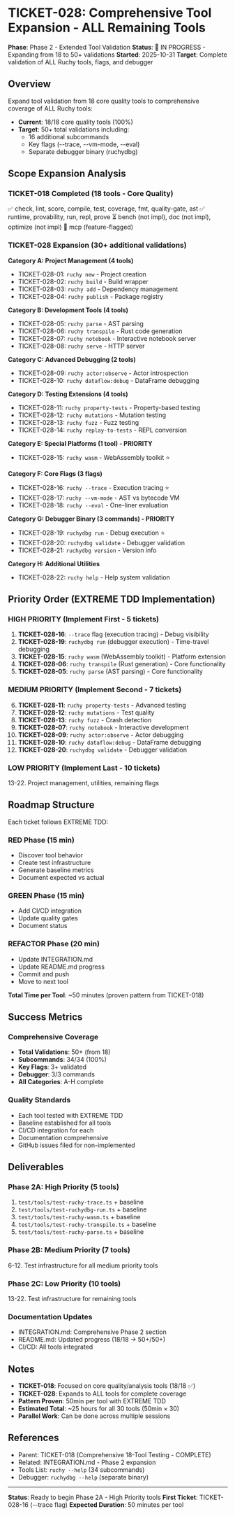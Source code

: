 # TICKET-028: Comprehensive Tool Expansion - ALL Remaining Tools

**Phase**: Phase 2 - Extended Tool Validation
**Status**: 🚀 IN PROGRESS - Expanding from 18 to 50+ validations
**Started**: 2025-10-31
**Target**: Complete validation of ALL Ruchy tools, flags, and debugger

## Overview

Expand tool validation from 18 core quality tools to comprehensive coverage of ALL Ruchy tools:
- **Current**: 18/18 core quality tools (100%)
- **Target**: 50+ total validations including:
  - 16 additional subcommands
  - Key flags (--trace, --vm-mode, --eval)
  - Separate debugger binary (ruchydbg)

## Scope Expansion Analysis

### TICKET-018 Completed (18 tools - Core Quality)
✅ check, lint, score, compile, test, coverage, fmt, quality-gate, ast
✅ runtime, provability, run, repl, prove
⏳ bench (not impl), doc (not impl), optimize (not impl)
🔧 mcp (feature-flagged)

### TICKET-028 Expansion (30+ additional validations)

**Category A: Project Management (4 tools)**
- TICKET-028-01: `ruchy new` - Project creation
- TICKET-028-02: `ruchy build` - Build wrapper
- TICKET-028-03: `ruchy add` - Dependency management
- TICKET-028-04: `ruchy publish` - Package registry

**Category B: Development Tools (4 tools)**
- TICKET-028-05: `ruchy parse` - AST parsing
- TICKET-028-06: `ruchy transpile` - Rust code generation
- TICKET-028-07: `ruchy notebook` - Interactive notebook server
- TICKET-028-08: `ruchy serve` - HTTP server

**Category C: Advanced Debugging (2 tools)**
- TICKET-028-09: `ruchy actor:observe` - Actor introspection
- TICKET-028-10: `ruchy dataflow:debug` - DataFrame debugging

**Category D: Testing Extensions (4 tools)**
- TICKET-028-11: `ruchy property-tests` - Property-based testing
- TICKET-028-12: `ruchy mutations` - Mutation testing
- TICKET-028-13: `ruchy fuzz` - Fuzz testing
- TICKET-028-14: `ruchy replay-to-tests` - REPL conversion

**Category E: Special Platforms (1 tool) - PRIORITY**
- TICKET-028-15: `ruchy wasm` - WebAssembly toolkit ⭐

**Category F: Core Flags (3 flags)**
- TICKET-028-16: `ruchy --trace` - Execution tracing ⭐
- TICKET-028-17: `ruchy --vm-mode` - AST vs bytecode VM
- TICKET-028-18: `ruchy --eval` - One-liner evaluation

**Category G: Debugger Binary (3 commands) - PRIORITY**
- TICKET-028-19: `ruchydbg run` - Debug execution ⭐
- TICKET-028-20: `ruchydbg validate` - Debugger validation
- TICKET-028-21: `ruchydbg version` - Version info

**Category H: Additional Utilities**
- TICKET-028-22: `ruchy help` - Help system validation

## Priority Order (EXTREME TDD Implementation)

### HIGH PRIORITY (Implement First - 5 tickets)
1. **TICKET-028-16**: `--trace` flag (execution tracing) - Debug visibility
2. **TICKET-028-19**: `ruchydbg run` (debugger execution) - Time-travel debugging
3. **TICKET-028-15**: `ruchy wasm` (WebAssembly toolkit) - Platform extension
4. **TICKET-028-06**: `ruchy transpile` (Rust generation) - Core functionality
5. **TICKET-028-05**: `ruchy parse` (AST parsing) - Core functionality

### MEDIUM PRIORITY (Implement Second - 7 tickets)
6. **TICKET-028-11**: `ruchy property-tests` - Advanced testing
7. **TICKET-028-12**: `ruchy mutations` - Test quality
8. **TICKET-028-13**: `ruchy fuzz` - Crash detection
9. **TICKET-028-07**: `ruchy notebook` - Interactive development
10. **TICKET-028-09**: `ruchy actor:observe` - Actor debugging
11. **TICKET-028-10**: `ruchy dataflow:debug` - DataFrame debugging
12. **TICKET-028-20**: `ruchydbg validate` - Debugger validation

### LOW PRIORITY (Implement Last - 10 tickets)
13-22. Project management, utilities, remaining flags

## Roadmap Structure

Each ticket follows EXTREME TDD:

### RED Phase (15 min)
- Discover tool behavior
- Create test infrastructure
- Generate baseline metrics
- Document expected vs actual

### GREEN Phase (15 min)
- Add CI/CD integration
- Update quality gates
- Document status

### REFACTOR Phase (20 min)
- Update INTEGRATION.md
- Update README.md progress
- Commit and push
- Move to next tool

**Total Time per Tool**: ~50 minutes (proven pattern from TICKET-018)

## Success Metrics

### Comprehensive Coverage
- **Total Validations**: 50+ (from 18)
- **Subcommands**: 34/34 (100%)
- **Key Flags**: 3+ validated
- **Debugger**: 3/3 commands
- **All Categories**: A-H complete

### Quality Standards
- Each tool tested with EXTREME TDD
- Baseline established for all tools
- CI/CD integration for each
- Documentation comprehensive
- GitHub issues filed for non-implemented

## Deliverables

### Phase 2A: High Priority (5 tools)
1. `test/tools/test-ruchy-trace.ts` + baseline
2. `test/tools/test-ruchydbg-run.ts` + baseline
3. `test/tools/test-ruchy-wasm.ts` + baseline
4. `test/tools/test-ruchy-transpile.ts` + baseline
5. `test/tools/test-ruchy-parse.ts` + baseline

### Phase 2B: Medium Priority (7 tools)
6-12. Test infrastructure for all medium priority tools

### Phase 2C: Low Priority (10 tools)
13-22. Test infrastructure for remaining tools

### Documentation Updates
- INTEGRATION.md: Comprehensive Phase 2 section
- README.md: Updated progress (18/18 → 50+/50+)
- CI/CD: All tools integrated

## Notes

- **TICKET-018**: Focused on core quality/analysis tools (18/18 ✅)
- **TICKET-028**: Expands to ALL tools for complete coverage
- **Pattern Proven**: 50min per tool with EXTREME TDD
- **Estimated Total**: ~25 hours for all 30 tools (50min × 30)
- **Parallel Work**: Can be done across multiple sessions

## References

- Parent: TICKET-018 (Comprehensive 18-Tool Testing - COMPLETE)
- Related: INTEGRATION.md - Phase 2 expansion
- Tools List: `ruchy --help` (34 subcommands)
- Debugger: `ruchydbg --help` (separate binary)

---

**Status**: Ready to begin Phase 2A - High Priority tools
**First Ticket**: TICKET-028-16 (--trace flag)
**Expected Duration**: 50 minutes per tool
